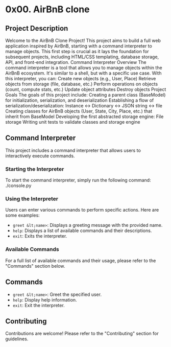 # 0x00. AirBnB clone

## Project Description
Welcome to the AirBnB Clone Project!
This project aims to build a full web application inspired by AirBnB, starting with a command interpreter to manage objects. This first step is crucial as it lays the foundation for subsequent projects, including HTML/CSS templating, database storage, API, and front-end integration.
Command Interpreter Overview
The command interpreter is a tool that allows you to manage objects within the AirBnB ecosystem. It's similar to a shell, but with a specific use case. With this interpreter, you can:
Create new objects (e.g., User, Place)
Retrieve objects from storage (file, database, etc.)
Perform operations on objects (count, compute stats, etc.)
Update object attributes
Destroy objects
Project Goals
The goals of this project include:
Creating a parent class (BaseModel) for initialization, serialization, and deserialization
Establishing a flow of serialization/deserialization: Instance <-> Dictionary <-> JSON string <-> file
Creating classes for AirBnB objects (User, State, City, Place, etc.) that inherit from BaseModel
Developing the first abstracted storage engine: File storage
Writing unit tests to validate classes and storage engine

## Command Interpreter
This project includes a command interpreter that allows users to interactively execute commands.

### Starting the Interpreter
To start the command interpreter, simply run the following command:
    ./console.py

### Using the Interpreter
Users can enter various commands to perform specific actions. Here are some examples:
- `greet &lt;name>`: Displays a greeting message with the provided name.
- `help`: Displays a list of available commands and their descriptions.
- `exit`: Exits the interpreter.

### Available Commands
For a full list of available commands and their usage, please refer to the "Commands" section below.

## Commands
- `greet &lt;name>`: Greet the specified user.
- `help`: Display help information.
- `exit`: Exit the interpreter.

## Contributing
Contributions are welcome! Please refer to the "Contributing" section for guidelines.
